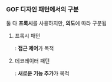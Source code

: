 ### GOF 디자인 패턴에서의 구분

둘 다 **프록시**를 사용하지만, **의도**에 따라 구분됨

1. 프록시 패턴

   : **접근 제어**가 목적

2. 데코레이터 패턴

   : **새로운 기능 추가**가 목적
